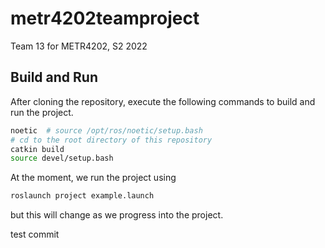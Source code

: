 # metr4202teamproject
Team 13 for METR4202, S2 2022

## Build and Run
After cloning the repository, execute the following commands to build and run the project.
```bash
noetic  # source /opt/ros/noetic/setup.bash
# cd to the root directory of this repository
catkin build
source devel/setup.bash
```

At the moment, we run the project using
```bash
roslaunch project example.launch
```
but this will change as we progress into the project.

test commit
